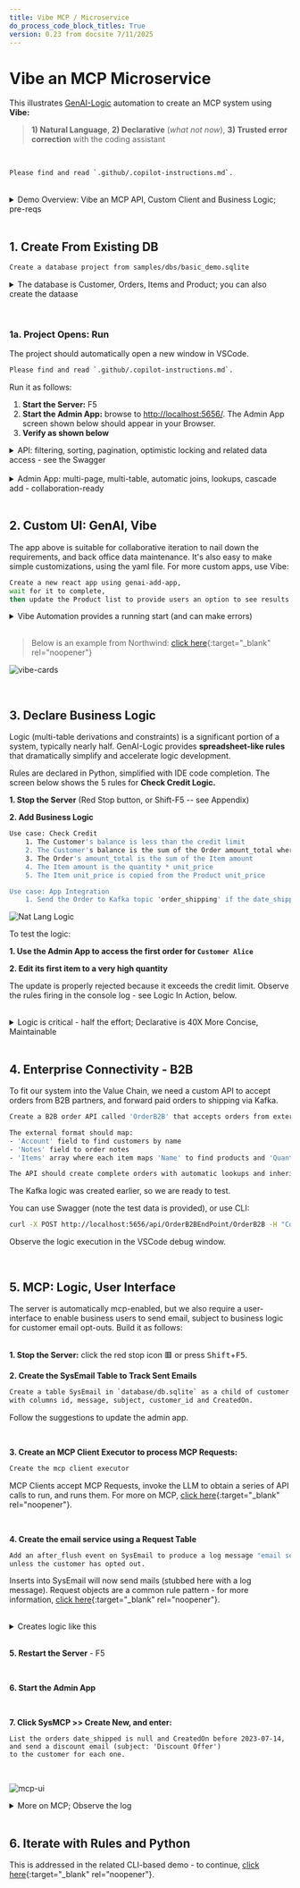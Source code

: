 ```yaml
---
title: Vibe MCP / Microservice
do_process_code_block_titles: True
version: 0.23 from docsite 7/11/2025
---
```

<style>
  .md-typeset h1,
  .md-content__button {
    display: none;
  }
</style>

# Vibe an MCP Microservice

This illustrates [GenAI-Logic](Sample-Basic-Demo-Vibe.md) automation to create an MCP system using **Vibe:** 
> **1) Natural Language**, **2) Declarative** (*what not now*), **3) Trusted error correction** with the coding assistant

<br>

``` bash title='🤖 Bootstrap Copilot by pasting the following into the chat'
Please find and read `.github/.copilot-instructions.md`.
```

<br>

<details markdown>

<summary>Demo Overview: Vibe an MCP API, Custom Client and Business Logic; pre-reqs </summary>

<br>Here we will use Vibe to:

1. Create a project from an existing database, providing a MCP-enabled API and an Admin App
2. Create a custom (React) client
3. Create an MCP Client, and
4. Add declarative logic and security<br><br>

Pre-reqs:

1. Install
2. OpenAI API Key is useful but not required; [click here](WebGenAI-CLI.md#configuration){:target="_blank" rel="noopener"}.

  * The React App has pre-built apps (`ui/my-react-app`) you can use; they require `npm install; npm start`
  * The `integration/mcp/mcp_client_executor.py` has `create_tool_context_from_llm` set to bypass LLM calls and use saved context; alter as required.
3. NodeJS to run the react app

The entire process takes 20 minutes; usage notes:

* Most find it **more convenient** to view this in your Browser; [click here](Sample-Basic-Tour.md)
* A slide show summary is available [on our Web Site](https://www.genai-logic.com/product/tour){:target="_blank" rel="noopener"}
* Important: look for **readme files** in created projects

![product-tour](images/basic_demo/product-tour.png)

</details>

<br>

## 1. Create From Existing DB

```bash title="Create a project from an existing database (open the disclure box for details)"
Create a database project from samples/dbs/basic_demo.sqlite
```

<details markdown>

<summary> The database is Customer, Orders, Items and Product; you can also create the dataase</summary>

![existing datbase](images/vscode/vibe/create-project.png)

**Or, create a *new* database** with this prompt:
```bash
Create a system with customers, orders, items and products.

Include a notes field for orders.

Use case: Check Credit    
    1. The Customer's balance is less than the credit limit
    2. The Customer's balance is the sum of the Order amount_total where date_shipped is null
    3. The Order's amount_total is the sum of the Item amount
    4. The Item amount is the quantity * unit_price
    5. The Item unit_price is copied from the Product unit_price

Use case: App Integration
    1. Send the Order to Kafka topic 'order_shipping' if the date_shipped is not None.
```

<br>

In either case, the database model is customer, orders and items:

![basic_demo_data_model](images/basic_demo/basic_demo_data_model.jpeg)

</details>

&nbsp;

### 1a. Project Opens: Run

The project should automatically open a new window in VSCode. <br>

``` bash title='🤖 Again, bootstrap Copilot by pasting the following into the chat'
Please find and read `.github/.copilot-instructions.md`.
```

Run it as follows:

1. **Start the Server:** F5 
2. **Start the Admin App:** browse to [http://localhost:5656/](http://localhost:5656/).  The Admin App screen shown below should appear in your Browser.
3. **Verify as shown below**

<details markdown>

<summary>API: filtering, sorting, pagination, optimistic locking and related data access - see the Swagger </summary>

Your API is MCP enabled, and ready for custom app dev.  For more information, [click here](https://apilogicserver.github.io/Docs/API-Self-Serve/){:target="_blank" rel="noopener"}.

![swagger](images/basic_demo/api-swagger.jpeg)
</details>

<br>

<details markdown>

<summary>Admin App: multi-page, multi-table, automatic joins, lookups, cascade add - collaboration-ready</summary>

For more information, [click here](Admin-Tour.md){:target="_blank" rel="noopener"}.

The Admin App is ready for **[business user agile collaboration](https://apilogicserver.github.io/Docs/Tech-AI/),** and back office data maintenance.  This complements custom UIs created with the API.

Explore the app - click Customer Alice, and see their Orders, and Items.  

![admin-app-initial](images/basic_demo/admin-app-initial.jpeg)
</details>

<br>

## 2. Custom UI: GenAI, Vibe

The app above is suitable for collaborative iteration to nail down the requirements, and back office data maintenance.  It's also easy to make simple customizations, using the yaml file.  For more custom apps, use Vibe:

```bash title="Create a custom react app - customize in your IDE directly or with Vibe"
Create a new react app using genai-add-app, 
wait for it to complete, 
then update the Product list to provide users an option to see results in a list or in cards.

```

<details markdown>

<summary>Vibe Automation provides a running start (and can make errors)</summary>

* Instead of creating data mockups, you have a **running API server with real data**
* Instead of starting from scratch, you have a **running multi-page app** 
* And, you'll have projects that are **architecturally correct:** shared logic, enforced in the server, available for both User Interfaces and services.
* Then, use you favorite Vibe tools with your running API:

> Note: AI makes errors.  Part of Vibe is to accept that, and insist that AI find and fix them.  CoPilot is generally exceptionally good at this.

</details>

<br>

> Below is an example from Northwind: [click here](Admin-Vibe-Sample.md){:target="_blank" rel="noopener"}

![vibe-cards](images/ui-vibe/nw/vibe-gallery.png)


<br>

## 3. Declare Business Logic

Logic (multi-table derivations and constraints) is a significant portion of a system, typically nearly half.  GenAI-Logic provides **spreadsheet-like rules** that dramatically simplify and accelerate logic development.

Rules are declared in Python, simplified with IDE code completion.  The screen below shows the 5 rules for **Check Credit Logic.**

**1. Stop the Server** (Red Stop button, or Shift-F5 -- see Appendix)

**2. Add Business Logic**

```bash title="Check Credit Logic (instead of 220 lines of code)"
Use case: Check Credit    
    1. The Customer's balance is less than the credit limit
    2. The Customer's balance is the sum of the Order amount_total where date_shipped is null
    3. The Order's amount_total is the sum of the Item amount
    4. The Item amount is the quantity * unit_price
    5. The Item unit_price is copied from the Product unit_price

Use case: App Integration
    1. Send the Order to Kafka topic 'order_shipping' if the date_shipped is not None.
```

![Nat Lang Logic](images/sample-ai/copilot/copilot-logic-vibe.png)

To test the logic:

**1. Use the Admin App to access the first order for `Customer Alice`**

**2. Edit its first item to a very high quantity**

The update is properly rejected because it exceeds the credit limit.  Observe the rules firing in the console log - see Logic In Action, below.

<br>

<details markdown>

<summary>Logic is critical - half the effort; Declarative is 40X More Concise, Maintainable </summary>

<br>Logic is critical to your system - it represents nearly *half the effort.*  Instead of procedural code, [***declare logic***](Logic.md#declaring-rules){:target="_blank" rel="noopener"} with WebGenAI, or in your IDE using code completion or Natural Language as shown above.


**a. 40X More Concise**

The 5 spreadsheet-like rules represent the same logic as 200 lines of code, [shown here](Logic-Why.md){:target="_blank" rel="noopener"}.  That's a remarkable 40X decrease in the backend half of the system.

> 💡 No FrankenCode<br>Note the rules look like syntactically correct requirements.  They are not turned into piles of unmanageable "frankencode" - see [models not frankencode](https://www.genai-logic.com/faqs#h.3fe4qv21qtbs){:target="_blank" rel="noopener"}.

**b. Maintainable: Debugging, Logging**

The screenshot below shows our logic declarations, and the logging for inserting an `Item`.  Each line represents a rule firing, and shows the complete state of the row.

Note that it's a `Multi-Table Transaction`, as indicated by the indentation.  This is because - like a spreadsheet - **rules automatically chain, *including across tables.***

![logic-chaining](images/basic_demo/logic-debugging.jpeg)


</details>

<br>

## 4. Enterprise Connectivity - B2B

To fit our system into the Value Chain,
we need a custom API to accept orders from B2B partners, and forward paid orders to shipping via Kafka.

``` bash title="Create the Custom B2B API Endpoint"
Create a B2B order API called 'OrderB2B' that accepts orders from external partners. 

The external format should map:
- 'Account' field to find customers by name
- 'Notes' field to order notes
- 'Items' array where each item maps 'Name' to find products and 'QuantityOrdered' to item quantity

The API should create complete orders with automatic lookups and inherit all business logic rules.
```

The Kafka logic was created earlier, so we are ready to test.

You can use Swagger (note the test data is provided), or use CLI:

``` bash title="Test the B2B Endpoint"
curl -X POST http://localhost:5656/api/OrderB2BEndPoint/OrderB2B -H "Content-Type: application/json" -d '{"meta":{"args":{"data":{"Account":"Alice","Notes":"RUSH order for Q4 promotion","date_shipped":"2025-08-04","Items":[{"Name":"Widget","QuantityOrdered":5},{"Name":"Gadget","QuantityOrdered":3}]}}}}'
```

Observe the logic execution in the VSCode debug window.

<br>

## 5. MCP: Logic, User Interface

The server is automatically mcp-enabled, but we also require a user-interface to enable business users to send email, subject to business logic for customer email opt-outs.  Build it as follows:<br><br>


**1. Stop the Server:**  click the red stop icon 🟥 or press <kbd>Shift</kbd>+<kbd>F5</kbd>.

**2. Create the SysEmail Table to Track Sent Emails**

``` bash title="Add a Table to Track Sent Emails"
Create a table SysEmail in `database/db.sqlite` as a child of customer, 
with columns id, message, subject, customer_id and CreatedOn.
```
Follow the suggestions to update the admin app.

<br>

**3. Create an MCP Client Executor to process MCP Requests:**

``` bash title="Create an MCP Client Executor (don't run yet)"
Create the mcp client executor
```

MCP Clients accept MCP Requests, invoke the LLM to obtain a series of API calls to run, and runs them.  For more on MCP, [click here](Integration-MCP.md){:target="_blank" rel="noopener"}.

<br>

**4. Create the email service using a Request Table**

``` bash title="Create the email service using SysEmail as a Request Table"
Add an after_flush event on SysEmail to produce a log message "email sent",
unless the customer has opted out.
```

Inserts into SysEmail will now send mails (stubbed here with a log message).  Request objects are a common rule pattern - for more information, [click here](Integration-MCP.md#3b-logic-request-pattern){:target="_blank" rel="noopener"}.

<br>

<details markdown>

<summary>Creates logic like this </summary>

<br>When sending email, we require ***business rules*** to ensure it respects the opt-out policy:

![email request](images/integration/mcp/3a-email-logic.png)

</details>

<br>

**5. Restart the Server** - F5

<br>

**6. Start the Admin App**

<br>

**7. Click SysMCP >> Create New, and enter:**

```text title="Test the MCP using the Admin App"
List the orders date_shipped is null and CreatedOn before 2023-07-14, 
and send a discount email (subject: 'Discount Offer') 
to the customer for each one.
```

<br>

![mcp-ui](images/basic_demo/mcp-ui.png)


<details markdown>

<summary>More on MCP; Observe the log </summary>

<br>For more on MCP, [click here](Integration-MCP.md){:target="_blank" rel="noopener"}.

![mcp-retrieval](images/basic_demo/mcp-retrieval.png)

</details>

<br>

## 6. Iterate with Rules and Python

This is addressed in the related CLI-based demo - to continue, [click here](Sample-Basic-Demo.md#5-iterate-with-rules-and-python){:target="_blank" rel="noopener"}.